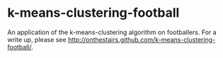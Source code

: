 k-means-clustering-football
===========================

An application of the k-means-clustering algorithm on footballers. For a write up, please see http://onthestairs.github.com/k-means-clustering-football/.